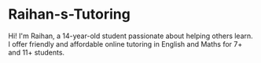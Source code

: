# Raihan-s-Tutoring
Hi! I'm Raihan, a 14-year-old student passionate about helping others learn. I offer friendly and affordable online tutoring in English and Maths for 7+ and 11+ students.
